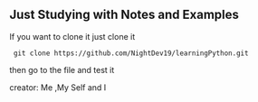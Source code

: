 ## Just Studying with Notes and Examples

If you want to clone it just clone it 

```git
 git clone https://github.com/NightDev19/learningPython.git
```
then go to the file and test it 

creator: Me ,My Self and I
